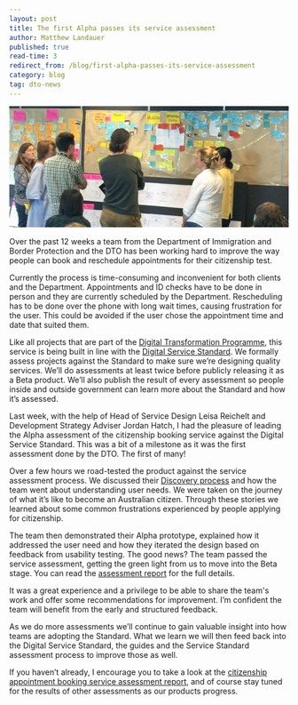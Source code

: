 ```yaml
---
layout: post
title: The first Alpha passes its service assessment
author: Matthew Landauer
published: true
read-time: 3
redirect_from: /blog/first-alpha-passes-its-service-assessment
category: blog
tag: dto-news
---
```

![ ](/images/blog-banners/service_assessment_banner.jpg)

Over the past 12 weeks a team from the Department of Immigration and Border Protection and the DTO has been working hard to improve the way people can book and reschedule appointments for their citizenship test.

Currently the process is time-consuming and inconvenient for both clients and the Department. Appointments and ID checks have to be done in person and they are currently scheduled by the Department. Rescheduling has to be done over the phone with long wait times, causing frustration for the user. This could be avoided if the user chose the appointment time and date that suited them.

Like all projects that are part of the [Digital Transformation Programme](/projects/), this service is being built in line with the [Digital Service Standard](/standard/). We formally assess projects against the Standard to make sure we’re designing quality services. We’ll do assessments at least twice before publicly releasing it as a Beta product. We’ll also publish the result of every assessment so people inside and outside government can learn more about the Standard and how it’s assessed.

Last week, with the help of Head of Service Design Leisa Reichelt and Development Strategy Adviser Jordan Hatch, I had the pleasure of leading the Alpha assessment of the citizenship booking service against the Digital Service Standard. This was a bit of a milestone as it was the first assessment done by the DTO. The first of many!

Over a few hours we road-tested the product against the service assessment process. We discussed their [Discovery process](https://ausdto.github.io/service-handbook/discovery/1-introduction/) and how the team went about understanding user needs. We were taken on the journey of what it’s like to become an Australian citizen. Through these stories we learned about some common frustrations experienced by people applying for citizenship.

The team then demonstrated their Alpha prototype, explained how it addressed the user need and how they iterated the design based on feedback from usability testing. The good news? The team passed the service assessment, getting the green light from us to move into the Beta stage. You can read the [assessment report](https://www.dto.gov.au/standard/assessments/appointment-booking-service-alpha/) for the full details.

It was a great experience and a privilege to be able to share the team's work and offer some recommendations for improvement. I’m confident the team will benefit from the early and structured feedback.

As we do more assessments we’ll continue to gain valuable insight into how teams are adopting the Standard. What we learn we will then feed back into the Digital Service Standard, the guides and the Service Standard assessment process to improve those as well.

If you haven’t already, I encourage you to take a look at the [citizenship appointment booking service assessment report](https://www.dto.gov.au/standard/assessments/appointment-booking-service-alpha/), and of course stay tuned for the results of other assessments as our products progress.
